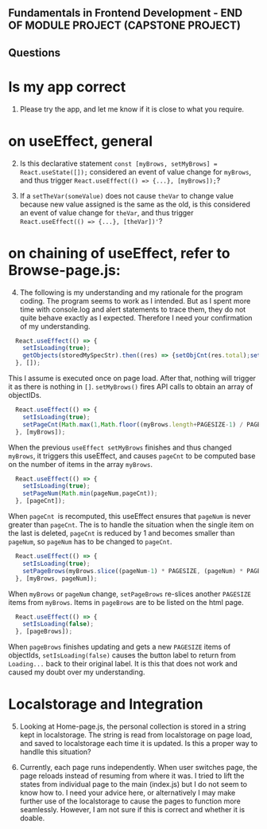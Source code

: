 ## Fundamentals in Frontend Development - END OF MODULE PROJECT (CAPSTONE PROJECT)
## Questions

# Is my app correct
1. Please try the app, and let me know if it is close to what you require.

# on useEffect, general
2. Is this declarative statement `const [myBrows, setMyBrows] = React.useState([]);` considered an event of value change 
   for `myBrows`, and thus trigger `React.useEffect(() => {...}, [myBrows]);`?

3. If a `setTheVar(someValue)` does not cause `theVar` to change value because new value assigned is the same as the old,
   is this considered an event of value change for `theVar`, and thus trigger `React.useEffect(() => {...}, [theVar])'`?

# on chaining of useEffect, refer to Browse-page.js:
4. The following is my understanding and my rationale for the program coding.  The program seems to 
   work as I intended.  But as I spent more time with console.log and alert statements to trace them, they do not
   quite behave exactly as I expected.  Therefore I need your confirmation of my understanding.
   
```js
  React.useEffect(() => {
    setIsLoading(true);
    getObjects(storedMySpecStr).then((res) => {setObjCnt(res.total);setMyBrows(res.objectIDs);});
  }, []);
```  
  This I assume is executed once on page load.  After that, nothing will trigger it as there is 
  nothing in `[]`.  `setMyBrows()` fires API calls to obtain an array of objectIDs.

```js
  React.useEffect(() => {
    setIsLoading(true);
    setPageCnt(Math.max(1,Math.floor((myBrows.length+PAGESIZE-1) / PAGESIZE)));
  }, [myBrows]);
```
   When the previous `useEffect setMyBrows` finishes and thus changed `myBrows`, it triggers this useEffect, and causes `pageCnt`
   to be computed base on the number of items in the array `myBrows`.

```js
  React.useEffect(() => {
    setIsLoading(true);
    setPageNum(Math.min(pageNum,pageCnt));
  }, [pageCnt]);
```
   When `pageCnt `is recomputed, this useEffect ensures that `pageNum` is never greater than `pageCnt`.  The is to 
   handle the situation when the single item on the last is deleted, `pageCnt` is reduced by 1 and becomes 
   smaller than `pageNum`, so `pageNum` has to be changed to `pageCnt`.

```js
  React.useEffect(() => {
    setIsLoading(true);
    setPageBrows(myBrows.slice((pageNum-1) * PAGESIZE, (pageNum) * PAGESIZE));
  }, [myBrows, pageNum]);
```
   When `myBrows` or `pageNum` change, `setPageBrows` re-slices another `PAGESIZE` items from `myBrows`.  Items in 
   `pageBrows` are to be listed on the html page.

```js
  React.useEffect(() => {
    setIsLoading(false);
  }, [pageBrows]);
```
   When `pageBrows` finishes updating and gets a new `PAGESIZE` items of objectIds, `setIsLoading(false)` causes 
   the button label to return from `Loading...` back to their original label.  It is this that does not work and
   caused my doubt over my understanding.

# Localstorage and Integration
   
5. Looking at Home-page.js, the personal collection is stored in a string kept in localstorage.  The string is read from 
   localstorage on page load, and saved to localstorage each time it is updated.  Is this a proper way to handlle this
   situation?

6. Currently, each page runs independently.  When user switches page, the page reloads instead of resuming from where it
   was.  I tried to lift the states from individual page to the main (index.js) but I do not seem to know how to. 
   I need your advice here, or alternatively I may make further use of the localstorage to cause the pages to
   function more seamlessly.  However, I am not sure if this is correct and whether it is doable.

  